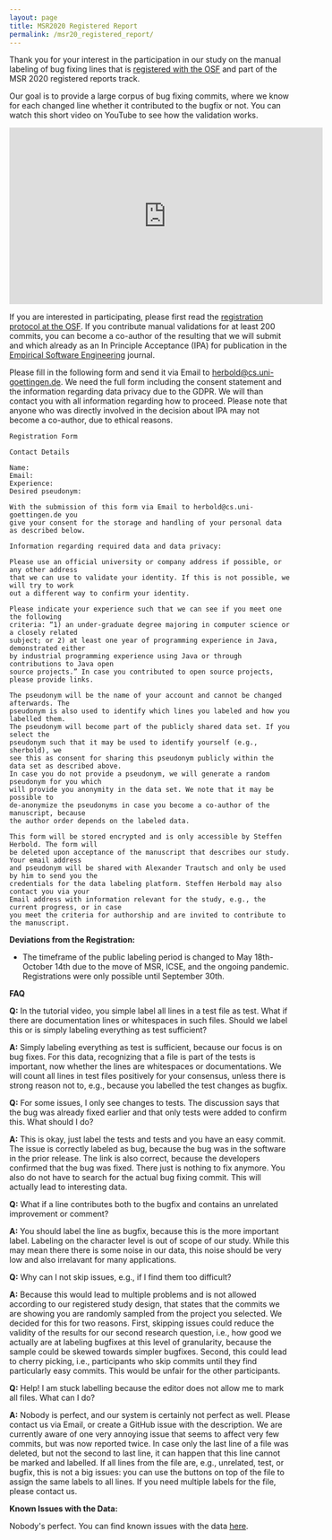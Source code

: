 ```yaml
---
layout: page
title: MSR2020 Registered Report
permalink: /msr20_registered_report/
---
```


Thank you for your interest in the participation in our study on the manual labeling
of bug fixing lines that is [registered with the OSF](https://osf.io/acnwk) and part
of the MSR 2020 registered reports track. 

Our goal is to provide a large corpus of bug fixing commits, where we know for each
changed line whether it contributed to the bugfix or not. You can watch this short
video on YouTube to see how the validation works. 

<center><iframe width="560" height="315" src="https://www.youtube.com/embed/VWvDlq4lQC0" frameborder="0" allow="accelerometer; autoplay; encrypted-media; gyroscope; picture-in-picture" allowfullscreen></iframe></center>

If you are interested in participating, please first read the [registration protocol 
at the OSF](https://osf.io/acnwk). If you contribute manual validations for at least 200 commits, you can
become a co-author of the resulting that we will submit and which already as an In Principle
Acceptance (IPA) for publication in the
[Empirical Software Engineering](https://www.springer.com/journal/10664) journal. 


Please fill in the following form and send it via Email to herbold@cs.uni-goettingen.de.
We need the full form including the consent statement and the information regarding data
privacy due to the GDPR. We will than contact you with all information regarding how to proceed. 
Please note that anyone who was directly involved in the decision about IPA may not become a co-author,
due to ethical reasons. 

```
Registration Form

Contact Details

Name:
Email: 
Experience: 
Desired pseudonym: 

With the submission of this form via Email to herbold@cs.uni-goettingen.de you
give your consent for the storage and handling of your personal data as described below. 

Information regarding required data and data privacy:

Please use an official university or company address if possible, or any other address
that we can use to validate your identity. If this is not possible, we will try to work
out a different way to confirm your identity.

Please indicate your experience such that we can see if you meet one the following
criteria: “1) an under-graduate degree majoring in computer science or a closely related
subject; or 2) at least one year of programming experience in Java, demonstrated either
by industrial programming experience using Java or through contributions to Java open
source projects.” In case you contributed to open source projects, please provide links. 

The pseudonym will be the name of your account and cannot be changed afterwards. The 
pseudonym is also used to identify which lines you labeled and how you labelled them. 
The pseudonym will become part of the publicly shared data set. If you select the
pseudonym such that it may be used to identify yourself (e.g., sherbold), we
see this as consent for sharing this pseudonym publicly within the data set as described above. 
In case you do not provide a pseudonym, we will generate a random pseudonym for you which 
will provide you anonymity in the data set. We note that it may be possible to
de-anonymize the pseudonyms in case you become a co-author of the manuscript, because 
the author order depends on the labeled data. 

This form will be stored encrypted and is only accessible by Steffen Herbold. The form will
be deleted upon acceptance of the manuscript that describes our study. Your email address
and pseudonym will be shared with Alexander Trautsch and only be used by him to send you the
credentials for the data labeling platform. Steffen Herbold may also contact you via your
Email address with information relevant for the study, e.g., the current progress, or in case
you meet the criteria for authorship and are invited to contribute to the manuscript. 
```

**Deviations from the Registration:**

- The timeframe of the public labeling period is changed to May 18th-October 14th due to the move of MSR, ICSE, and the ongoing pandemic. Registrations were only possible until September 30th. 

**FAQ**

**Q:** In the tutorial video, you simple label all lines in a test file as test. What if there are documentation lines or whitespaces in such files. Should we label this or is simply labeling everything as test sufficient?

**A:** Simply labeling everything as test is sufficient, because our focus is on bug fixes. For this data, recognizing that a file is part of the tests is important, now whether the lines are whitespaces or documentations. We will count all lines in test files positively for your consensus, unless there is strong reason not to, e.g., because you labelled the test changes as bugfix. 

**Q:** For some issues, I only see changes to tests. The discussion says that the bug was already fixed earlier and that only tests were added to confirm this. What should I do?

**A:** This is okay, just label the tests and tests and you have an easy commit. The issue is correctly labeled as bug, because the bug was in the software in the prior release. The link is also correct, because the developers confirmed that the bug was fixed. There just is nothing to fix anymore. You also do not have to search for the actual bug fixing commit. This will actually lead to interesting data. 

**Q:** What if a line contributes both to the bugfix and contains an unrelated improvement or comment?

**A:** You should label the line as bugfix, because this is the more important label. Labeling on the character level is out of scope of our study. While this may mean there there is some noise in our data, this noise should be very low and also irrelavant for many applications. 

**Q:** Why can I not skip issues, e.g., if I find them too difficult?

**A:** Because this would lead to multiple problems and is not allowed according to our registered study design, that states that the commits we are showing you are randomly sampled from the project you selected. We decided for this for two reasons. First, skipping issues could reduce the validity of the results for our second research question, i.e., how good we actually are at labeling bugfixes at this level of granularity, because the sample could be skewed towards simpler bugfixes. Second, this could lead to cherry picking, i.e., participants who skip commits until they find particularly easy commits. This would be unfair for the other participants. 

**Q:** Help! I am stuck labelling because the editor does not allow me to mark all files. What can I do?

**A:** Nobody is perfect, and our system is certainly not perfect as well. Please contact us via Email, or create a GitHub issue with the description. We are currently aware of one very annoying issue that seems to affect very few commits, but was now reported twice. In case only the last line of a file was deleted, but not the second to last line, it can happen that this line cannot be marked and labelled. If all lines from the file are, e.g., unrelated, test, or bugfix, this is not a big issues: you can use the buttons on top of the file to assign the same labels to all lines. If you need multiple labels for the file, please contact us. 

**Known Issues with the Data:**

Nobody's perfect. You can find known issues with the data [here](db_releases.md).
